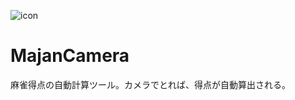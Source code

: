 ![icon](https://user-images.githubusercontent.com/17490886/39804748-de343944-53af-11e8-8c64-a6d545c55b92.jpg)

# MajanCamera

麻雀得点の自動計算ツール。カメラでとれば、得点が自動算出される。